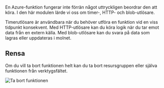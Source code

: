 En Azure-funktion fungerar inte förrän något uttryckligen beordrar den att köra. I den här modulen lärde vi oss om timer-, HTTP- och blob-utlösare. 

Timerutlösare är användbara när du behöver utföra en funktion vid en viss tidpunkt konsekvent. Med HTTP-utlösare kan du köra logik när du tar emot data från en extern källa. Med blob-utlösare kan du svara på data som lagras eller uppdateras i molnet.

## <a name="cleanup"></a>Rensa
Om du vill ta bort funktionen helt kan du ta bort resursgruppen eller själva funktionen från verktygsfältet.

![Ta bort funktionen](../media-drafts/6-delete-function.png)